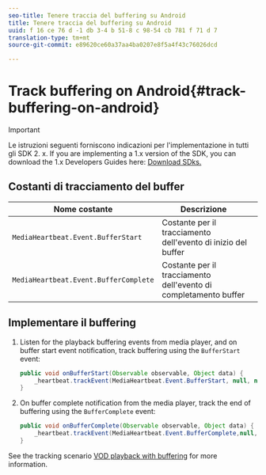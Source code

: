```yaml
---
seo-title: Tenere traccia del buffering su Android
title: Tenere traccia del buffering su Android
uuid: f 16 ce 76 d -1 db 3-4 b 51-8 c 98-54 cb 781 f 71 d 7
translation-type: tm+mt
source-git-commit: e89620ce60a37aa4ba0207e8f5a4f43c76026dcd

---
```



# Track buffering on Android{#track-buffering-on-android}

>[!IMPORTANT]
>Le istruzioni seguenti forniscono indicazioni per l'implementazione in tutti gli SDK 2. x. If you are implementing a 1.x version of the SDK, you can download the 1.x Developers Guides here: [Download SDks.](/help/sdk-implement/download-sdks.md)

## Costanti di tracciamento del buffer

| Nome costante | Descrizione     |
|---|---|
| `MediaHeartbeat.Event.BufferStart` | Costante per il tracciamento dell'evento di inizio del buffer |
| `MediaHeartbeat.Event.BufferComplete` | Costante per il tracciamento dell'evento di completamento buffer |

## Implementare il buffering

1. Listen for the playback buffering events from media player, and on buffer start event notification, track buffering using the `BufferStart` event:

   ```java
   public void onBufferStart(Observable observable, Object data) {  
       _heartbeat.trackEvent(MediaHeartbeat.Event.BufferStart, null, null); 
   }
   ```

1. On buffer complete notification from the media player, track the end of buffering using the `BufferComplete` event:

   ```java
   public void onBufferComplete(Observable observable, Object data) {  
       _heartbeat.trackEvent(MediaHeartbeat.Event.BufferComplete,null, null); 
   }
   ```

See the tracking scenario [VOD playback with buffering](/help/sdk-implement/tracking-scenarios/vod-buffering.md) for more information.
